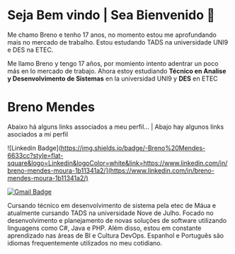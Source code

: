 #  Seja Bem vindo | Sea Bienvenido 👋


Me chamo Breno e tenho 17 anos, no momento estou me aprofundando mais no mercado de trabalho. Estou estudando TADS na universidade UNI9 e DES na ETEC.


Me llamo Breno y tengo 17 años, por momiento intento adentrar un poco más en lo mercado de trabajo. Ahora estoy estudiando **Técnico en Analise y Desenvolvimento de Sistemas** en la universidad UNI9 y **DES** en ETEC


#  Breno Mendes

  




  

Abaixo há alguns links associados a meu perfil... | Abajo hay algunos links asociados a mi perfil


![Linkedin Badge](https://img.shields.io/badge/-Breno%20Mendes-6633cc?style=flat-square&logo=Linkedin&logoColor=white&link=https://www.linkedin.com/in/breno-mendes-moura-1b11341a2/](https://www.linkedin.com/in/breno-mendes-moura-1b11341a2/)

[![Gmail Badge](https://img.shields.io/badge/-bmoura.profissional@gmail.com-6633cc?style=flat-square&logo=Gmail&logoColor=white&link=mailto:bmoura.profissional@gmail.com)](mailto:bmoura.profissional@gmail.com)


Cursando técnico em desenvolvimento de sistema pela etec de Máua e atualmente cursando TADS na universidade Nove de Julho. Focado no desenvolvimento e planejamento de novas soluções de software utilizando linguagens como C#, Java e PHP. Além disso, estou em constante aprendizado nas áreas de BI e Cultura DevOps. Espanhol e Português são idiomas frequentemente utilizados no meu cotidiano.
